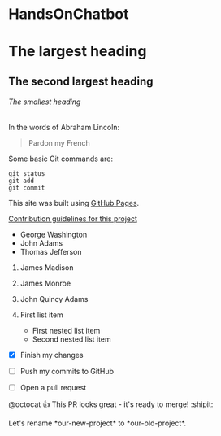 # HandsOnChatbot

# The largest heading
## The second largest heading
###### The smallest heading

In the words of Abraham Lincoln:

> Pardon my French

Some basic Git commands are:
```
git status
git add
git commit
```


This site was built using [GitHub Pages](https://pages.github.com/).

[Contribution guidelines for this project](docs/CONTRIBUTING.md)


- George Washington
- John Adams
- Thomas Jefferson

1. James Madison
2. James Monroe
3. John Quincy Adams





1. First list item
    - First nested list item
    - Second nested list item
    
    
    
- [x] Finish my changes
- [ ] Push my commits to GitHub
- [ ] Open a pull request




@octocat :+1: This PR looks great - it's ready to merge! :shipit:


Let's rename \*our-new-project\* to \*our-old-project\*.


